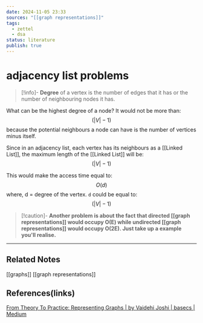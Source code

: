 ```yaml
---
date: 2024-11-05 23:33
sources: "[[graph representations]]"
tags:
  - zettel
  - dsa
status: literature
publish: true
---
```

# adjacency list problems

> [!info]-
> **Degree** of a vertex is the number of edges that it has or the number of neighbouring nodes it has.

What can be the highest degree of a node? It would not be more than:
$$(|V| - 1)$$
because the potential neighbours a node can have is the number of vertices minus itself.

Since in an adjacency list, each vertex has its neighbours as a [[Linked List]], the maximum length of the [[Linked List]] will be:
$$(|V| - 1)$$

This would make the access time equal to:
$$O(d)$$
where,
d = degree of the vertex. `d` could be equal to:
$$(|V| - 1)$$

> [!caution]-
> **Another problem is about the fact that directed [[graph representations]] would occupy O(E) while undirected [[graph representations]] would occupy O(2E). Just take up a example you'll realise.**

---
## Related Notes
[[graphs]]
[[graph representations]]

## References(links)
[From Theory To Practice: Representing Graphs | by Vaidehi Joshi | basecs | Medium](https://medium.com/basecs/from-theory-to-practice-representing-graphs-cfd782c5be38)